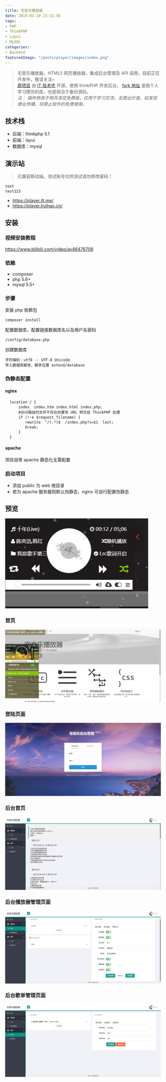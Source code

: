 ```yaml
---
title: 宅音乐播放器
date: 2019-03-19 23:32:56
tags:
- PHP
- ThinkPHP
- Layui
- MySQL
categories:
- Backend
featuredImage: "/posts/player/images/index.png"
---
```


> 宅音乐播放器，HTML5 网页播放器，集成后台管理及 API 调用，目前正在开发中，敬请关注~  
[原项目](https://github.com/lzx8589561/zhai-music) 由 [IT 技术宅](https://www.ilt.me) 开源，使用 thinkPHP 开发后台。 [fork 地址](https://github.com/Lruihao/zhai-music) 是我个人学习模仿的库，也是相当于备份源码。  
*注： 插件修改于明月浩空免费版，仅用于学习交流，无商业价值，如发现商业传播，将禁止软件的免费使用。*

<!--more-->

## 技术栈
- 后端：thinkphp 5.1
- 前端：layui
- 数据库：mysql

## 演示站
> 已兼容移动端，测试账号仅供测试请勿修改密码！

```text 测试账号
test
test123
```
- https://player.ilt.me/
- https://player.lruihao.cn/

## 安装
### 视频安装教程
https://www.bilibili.com/video/av46476706
### 依赖
- composer
- php 5.6+
- mysql 5.5+

### 步骤
安装 php 依赖包
```
composer install
```
配置数据库，配置链接数据库名以及用户名密码
````
/config/database.php
````
创建数据库
```
字符编码：utf8 -- UTF-8 Unicode
导入数据库脚本，脚本位置 extend/database
```
### 伪静态配置
#### nginx
```
  location / {
      index  index.htm index.html index.php;
      #访问路径的文件不存在则重写 URL 转交给 ThinkPHP 处理
      if (!-e $request_filename) {
         rewrite  ^/(.*)$  /index.php?s=$1  last;
         break;
      }
  }
```
#### apache
项目自带 apache 静态化无需配置
### 启动项目
- 添加 public 为 web 根目录
- 若为 apache 服务器则默认伪静态，nginx 可自行配置伪静态

## 预览
![](images/player.png)
### 首页
![](images/index.png)
### 登陆页面
![](images/login.png)
### 后台首页
![](images/admin_index.png)
### 后台播放器管理页面
![](images/admin_player.png)
### 后台歌单管理页面
![](images/admin_song_sheet.png)
